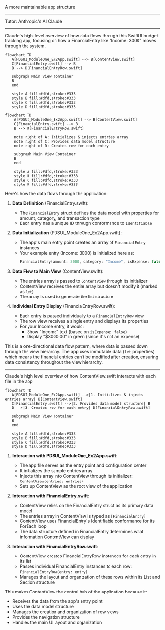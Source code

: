 A more maintainable app structure

- - - -

Tutor: Anthropic's AI Claude

- - - -

Claude's high-level overview of how data flows through this SwiftUI budget tracking app, focusing on how a FinancialEntry like "Income: 3000" moves through the system.



 ```mermaid
flowchart TD
    A[PDSUI_ModuleOne_Ex2App.swift] --> B[ContentView.swift]
    C[FinancialEntry.swift] --> B
    B --> D[FinancialEntryRow.swift]
    
    subgraph Main View Container
    B
    end
    
    style A fill:#dfd,stroke:#333
    style B fill:#dfd,stroke:#333
    style C fill:#dfd,stroke:#333
    style D fill:#dfd,stroke:#333
```

```mermaid
flowchart TD
    A[PDSUI_ModuleOne_Ex2App.swift] --> B[ContentView.swift]
    C[FinancialEntry.swift] --> B
    B --> D[FinancialEntryRow.swift]
    
    note right of A: Initializes & injects entries array
    note right of C: Provides data model structure
    note right of D: Creates row for each entry
    
    subgraph Main View Container
    B
    end
    
    style A fill:#dfd,stroke:#333
    style B fill:#dfd,stroke:#333
    style C fill:#dfd,stroke:#333
    style D fill:#dfd,stroke:#333
```

Here's how the data flows through the application:

1. **Data Definition** (FinancialEntry.swift):
   - The `FinancialEntry` struct defines the data model with properties for amount, category, and transaction type
   - Each entry has a unique ID through conformance to `Identifiable`

2. **Data Initialization** (PDSUI_ModuleOne_Ex2App.swift):
   - The app's main entry point creates an array of `FinancialEntry` instances
   - Your example entry (Income: 3000) is initialized here as:
     ```swift
     FinancialEntry(amount: 3000, category: "Income", isExpense: false)
     ```

3. **Data Flow to Main View** (ContentView.swift):
   - The entries array is passed to `ContentView` through its initializer
   - ContentView receives the entire array but doesn't modify it (marked as `let`)
   - The array is used to generate the list structure

4. **Individual Entry Display** (FinancialEntryRow.swift):
   - Each entry is passed individually to a `FinancialEntryRow` view
   - The row view receives a single entry and displays its properties
   - For your Income entry, it would:
     - Show "Income" text (based on `isExpense: false`)
     - Display "$3000.00" in green (since it's not an expense)

This is a one-directional data flow pattern, where data is passed down through the view hierarchy. The app uses immutable data (`let` properties) which means the financial entries can't be modified after creation, ensuring data consistency throughout the view hierarchy.

- - - -

Claude's high level overview of how ContentView.swift interacts with each file in the app



 ```mermaid
flowchart TD
    A[PDSUI_ModuleOne_Ex2App.swift] -->|1. Initializes & injects entries array| B[ContentView.swift]
    C[FinancialEntry.swift] -->|2. Provides data model structure| B
    B -->|3. Creates row for each entry| D[FinancialEntryRow.swift]
    
    subgraph Main View Container
    B
    end
    
    style A fill:#dfd,stroke:#333
    style B fill:#dfd,stroke:#333
    style C fill:#dfd,stroke:#333
    style D fill:#dfd,stroke:#333
```


1. **Interaction with PDSUI_ModuleOne_Ex2App.swift**:
   - The app file serves as the entry point and configuration center
   - It initializes the sample entries array
   - Injects this array into ContentView through its initializer: `ContentView(entries: entries)`
   - Sets up ContentView as the root view of the application

2. **Interaction with FinancialEntry.swift**:
   - ContentView relies on the FinancialEntry struct as its primary data model
   - The entries array in ContentView is typed as `[FinancialEntry]`
   - ContentView uses FinancialEntry's Identifiable conformance for its ForEach loop
   - The data structure defined in FinancialEntry determines what information ContentView can display

3. **Interaction with FinancialEntryRow.swift**:
   - ContentView creates FinancialEntryRow instances for each entry in its list
   - Passes individual FinancialEntry instances to each row: `FinancialEntryRow(entry: entry)`
   - Manages the layout and organization of these rows within its List and Section structure

This makes ContentView the central hub of the application because it:
- Receives the data from the app's entry point
- Uses the data model structure
- Manages the creation and organization of row views
- Provides the navigation structure
- Handles the main UI layout and organization

